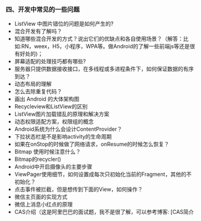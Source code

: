 ### 四、开发中常见的一些问题

* ListView 中图片错位的问题是如何产生的?
* 混合开发有了解吗？
* 知道哪些混合开发的方式？说出它们的优缺点和各自使用场景？（解答：比如:RN，weex，H5，小程序，WPA等。做Android的了解一些前端js等还是很有好处的)；
* 屏幕适配的处理技巧都有哪些?
* 服务器只提供数据接收接口，在多线程或多进程条件下，如何保证数据的有序到达？
* 动态布局的理解
* 怎么去除重复代码？
* 画出 Android 的大体架构图
* Recycleview和ListView的区别
* ListView图片加载错乱的原理和解决方案
* 动态权限适配方案，权限组的概念
* Android系统为什么会设计ContentProvider？
* 下拉状态栏是不是影响activity的生命周期
* 如果在onStop的时候做了网络请求，onResume的时候怎么恢复？
* Bitmap 使用时候注意什么？
* Bitmap的recycler()
* Android中开启摄像头的主要步骤
* ViewPager使用细节，如何设置成每次只初始化当前的Fragment，其他的不初始化？
* 点击事件被拦截，但是想传到下面的View，如何操作？
* 微信主页面的实现方式
* 微信上消息小红点的原理
* CAS介绍（这是阿里巴巴的面试题，我不是很了解，可以参考博客: [CAS简介
